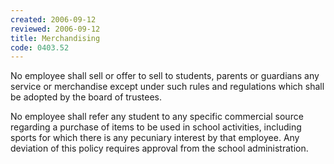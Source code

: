 ```yaml
---
created: 2006-09-12
reviewed: 2006-09-12
title: Merchandising
code: 0403.52
---
```



No employee shall sell or offer to sell to students, parents or guardians any service or merchandise except under such rules and regulations which shall be adopted by the board of trustees.

No employee shall refer any student to any specific commercial source regarding a purchase of items to be used in school activities, including sports for which there is any pecuniary interest by that employee. Any deviation of this policy requires approval from the school administration.
